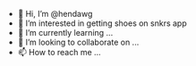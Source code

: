 - 👋 Hi, I’m @hendawg
- 👀 I’m interested in getting shoes on snkrs app
- 🌱 I’m currently learning ...
- 💞️ I’m looking to collaborate on ...
- 📫 How to reach me ...

<!---
hendawg/hendawg is a ✨ special ✨ repository because its `README.md` (this file) appears on your GitHub profile.
You can click the Preview link to take a look at your changes.
--->
